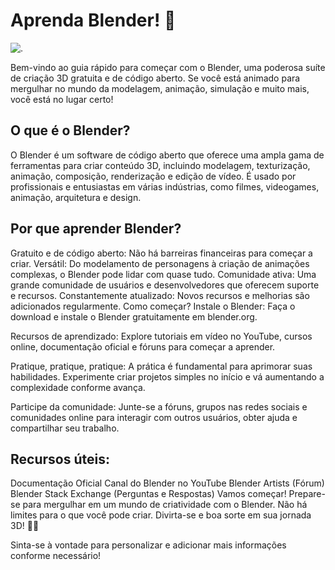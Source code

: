 # Aprenda Blender! 🎨

![.](https://docs.blender.org/manual/en/latest/_images/getting-started_about_introduction_screenshot.jpg)

Bem-vindo ao guia rápido para começar com o Blender, uma poderosa suíte de criação 3D gratuita e de código aberto. Se você está animado para mergulhar no mundo da modelagem, animação, simulação e muito mais, você está no lugar certo!

## O que é o Blender?

O Blender é um software de código aberto que oferece uma ampla gama de ferramentas para criar conteúdo 3D, incluindo modelagem, texturização, animação, composição, renderização e edição de vídeo. É usado por profissionais e entusiastas em várias indústrias, como filmes, videogames, animação, arquitetura e design.

## Por que aprender Blender?

Gratuito e de código aberto: Não há barreiras financeiras para começar a criar.
Versátil: Do modelamento de personagens à criação de animações complexas, o Blender pode lidar com quase tudo.
Comunidade ativa: Uma grande comunidade de usuários e desenvolvedores que oferecem suporte e recursos.
Constantemente atualizado: Novos recursos e melhorias são adicionados regularmente.
Como começar?
Instale o Blender: Faça o download e instale o Blender gratuitamente em blender.org.

Recursos de aprendizado: Explore tutoriais em vídeo no YouTube, cursos online, documentação oficial e fóruns para começar a aprender.

Pratique, pratique, pratique: A prática é fundamental para aprimorar suas habilidades. Experimente criar projetos simples no início e vá aumentando a complexidade conforme avança.

Participe da comunidade: Junte-se a fóruns, grupos nas redes sociais e comunidades online para interagir com outros usuários, obter ajuda e compartilhar seu trabalho.

## Recursos úteis:

Documentação Oficial
Canal do Blender no YouTube
Blender Artists (Fórum)
Blender Stack Exchange (Perguntas e Respostas)
Vamos começar!
Prepare-se para mergulhar em um mundo de criatividade com o Blender. Não há limites para o que você pode criar. Divirta-se e boa sorte em sua jornada 3D! 🚀✨

Sinta-se à vontade para personalizar e adicionar mais informações conforme necessário!
